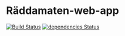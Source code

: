 # Räddamaten-web-app
[![Build Status](https://travis-ci.org/raddamatenmaster/raddamaten-web-app.svg?branch=master)](https://travis-ci.org/raddamatenmaster/raddamaten-web-app)
[![dependencies Status](https://david-dm.org/raddamatenmaster/raddamaten-web-app/status.svg)](https://david-dm.org/raddamatenmaster/raddamaten-web-app)

